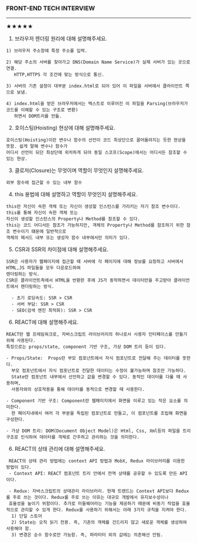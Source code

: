 ### FRONT-END TECH INTERVIEW
----
★★★★★<br>
  1. 브라우저 렌더링 원리에 대해 설명해주세요.
  
    1) 브라우저 주소창에 특정 주소를 입력.  
    
    2) 해당 주소의 서버를 찾아가고 DNS(Domain Name Service)가 실제 서버가 있는 곳으로 연결. 
       HTTP,HTTPS 각 조건에 맞는 방식으로 통신.
       
    3) 서버의 기존 설정이 대부분 index.html로 되어 있어 이 파일을 서버에서 클라이언트 쪽으로 보냄.
    
    4) index.html을 받은 브라우저에서는 텍스트로 이루어진 이 파일을 Parsing(브라우저가 코드를 이해할 수 있는 구조로 변환)
       하면서 DOM트리를 만듦.

  2. 호이스팅(Hoisting) 현상에 대해 설명해주세요.
  
    호이스팅(Hoisting)이란 변수나 함수의 선언이 코드 최상단으로 끌어올려지는 듯한 현상을 뜻함. 쉽게 말해 변수나 함수가
    어디서 선언이 되던 최상단에 위치하게 되어 동일 스코프(Scope)에서는 어디서든 참조할 수 있는 현상.

  3. 클로저(Closure)는 무엇이며 역할이 무엇인지 설명해주세요.

    외부 함수에 접근할 수 있는 내부 함수
    
  4. this 용법에 대해 설명하고 역할이 무엇인지 설명해주세요.
  
    this란 자신이 속한 객체 또는 자신이 생성할 인스턴스를 가리키는 자기 참조 변수이다. this를 통해 자신이 속한 객체 또는
    자신이 생성할 인스턴스의 Property나 Method를 참조할 수 있다.
    this는 코드 어디서든 참조가 가능하지만, 객체의 Property나 Method를 참조하기 위한 참조 변수이기 떄문에 일반적으로
    객체의 메서드 내부 또는 생성자 함수 내부에서만 의미가 있다.

  5. CSR과 SSR의 차이점에 대해 설명해주세요.

    SSR은 사용자가 웹페이지에 접근할 때 서버에 각 페이지에 대해 정보를 요청하고 서버에서 HTML,JS 파일들을 모두 다운로드하여 
    렌더링하는 방식.
    CSR은 클라이언트측에서 HTML을 반환한 후에 JS가 동작하면서 데이터만을 주고받아 클라이언트에서 렌더링하는 방식.
    
      - 초기 로딩속도: SSR > CSR
      - 서버 부담: SSR > CSR
      - SEO(검색 엔진 최적화): SSR > CSR
      
   6. REACT에 대해 설명해주세요.
   
    REACT란 웹 프레임워크로, 자바스크립트 라이브러리의 하나로서 사용자 인터페이스를 만들기 위해 사용된다.
    특징으로는 props/state, component 기반 구조, 가상 DOM 트리 등이 있다.
      
    - Props/State:  Props란 부모 컴포넌트에서 자식 컴포넌트로 전달해 주는 데이터를 뜻한다. 
      부모 컴포넌트에서 자식 컴포넌트로 전달한 데이터는 수정이 불가능하며 참조만 가능하다.
      State란 컴포넌트 내부에서 선언하고 값을 변경할 수 있다. 동적인 데이터를 다룰 때 사용하며,
      사용자와의 상호작용을 통해 데이터를 동적으로 변경할 때 사용한다.
          
    - Component 기반 구조: Component란 웹페이지에서 화면을 이루고 있는 작은 요소를 의미한다.
      한 페이지내에서 여러 각 부분을 독립된 컴포넌트로 만들고, 이 컴포넌트를 조립해 화면을 구성한다.
          
    - 가상 DOM 트리: DOM(Document Object Model)은 Html, Css, Xml등의 파일을 트리 구조로 인식하여 데이터를 객체로 간주하고 관리하는 것을 의미한다.
      
   6. REACT의 상태 관리에 대해 설명해주세요.

     REACT의 상태 관리 방법에는 context API 방법과 MobX, Redux 라이브러리를 이용한 방법이 있다.
     - Context API: REACT 컴포넌트 트리 안에서 전역 상태를 공유할 수 있도록 만든 API이다.
     
     - Redux: 자바스크립트의 상태관리 라이브러리. 현재 트렌드는 Context API보다 Redux를 주로 쓰는 것이다. Redux를 주로 쓰는 이유는 대규모 개발에서 유지보수성이나
     효율성을 높이기 위함이다. 추가로 미들웨어라는 기능을 제공하기 때문에 비동기 작업을 효율적으로 관리할 수 있게 한다. Redux를 사용하기 위해서는 아래 3가지 규칙을 지켜야 한다.
      1) 단일 스토어
      2) State는 오직 읽기 전용. 즉, 기존의 객체를 건드리지 않고 새로운 객체를 생성하여 사용해야 함.
      3) 변경은 순수 함수로만 가능함. 즉, 파라미터 외의 값에는 의존해선 안됨.
